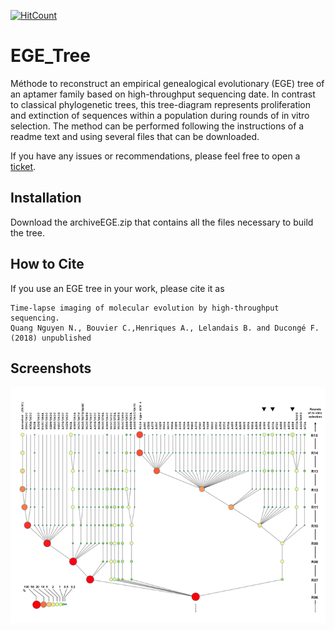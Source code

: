 [![HitCount](http://hits.dwyl.io/AptaFred/EGE_tree.svg)](http://hits.dwyl.io/AptaFred/EGE_tree)

# EGE_Tree
Méthode to reconstruct an empirical genealogical evolutionary (EGE) tree of an aptamer family based on high-throughput sequencing date.
In contrast to classical phylogenetic trees, this tree-diagram represents proliferation and extinction of sequences within a population during rounds of in vitro selection.
The method can be performed following the instructions of a readme text and using several files that can be downloaded.

If you have any issues or recommendations, please feel free to open a [ticket](https://github.com/AptaFred/EGE_tree/issues).

## Installation
Download the archiveEGE.zip that contains all the files necessary to build the tree.

## How to Cite
If you use an EGE tree in your work, please cite it as
```
Time-lapse imaging of molecular evolution by high-throughput sequencing. 
Quang Nguyen N., Bouvier C.,Henriques A., Lelandais B. and Ducongé F. (2018) unpublished
```
## Screenshots
![image](https://github.com/AptaFred/EGE_tree/blob/master/screenshot1.png)

